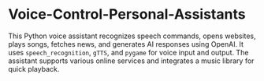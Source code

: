 # Voice-Control-Personal-Assistants
This Python voice assistant recognizes speech commands, opens websites, plays songs, fetches news, and generates AI responses using OpenAI. It uses `speech_recognition`, `gTTS`, and `pygame` for voice input and output. The assistant supports various online services and integrates a music library for quick playback.
